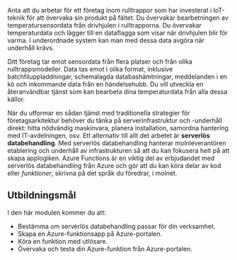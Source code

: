 Anta att du arbetar för ett företag inom rulltrappor som har investerat i IoT-teknik för att övervaka sin produkt på fältet. Du övervakar bearbetningen av temperatursensordata från drivhjulen i rulltrapporna. Du övervakar temperaturdata och lägger till en dataflagga som visar när drivhjulen blir för varma. I underordnade system kan man med dessa data avgöra när underhåll krävs.

Ditt företag tar emot sensordata från flera platser och från olika rulltrappsmodeller. Data tas emot i olika format, inklusive batchfiluppladdningar, schemalagda databashämtningar, meddelanden i en kö och inkommande data från en händelsehubb. Du vill utveckla en återanvändbar tjänst som kan bearbeta dina temperaturdata från alla dessa källor.

När du utformar en sådan tjänst med traditionella strategier för företagsarkitektur behöver du tänka på serverinfrastruktur och -underhåll direkt: hitta nödvändig maskinvara, planera installation, samordna hantering med IT-avdelningen, osv. Ett alternativ till allt det arbetet är **serverlös databehandling**. Med serverlös databehandling hanterar molnleverantören etablering och underhåll av infrastrukturen så att du kan fokusera helt på att skapa applogiken. Azure Functions är en viktig del av erbjudandet med serverlös databehandling från Azure och gör att du kan köra delar av kod eller *funktioner*, skrivna på det språk du föredrar, i molnet.

## <a name="learning-objectives"></a>Utbildningsmål
I den här modulen kommer du att:

- Bestämma om serverlös databehandling passar för din verksamhet.
- Skapa en Azure-funktionsapp på Azure-portalen.
- Köra en funktion med utlösare.
- Övervaka och testa din Azure-funktion från Azure-portalen.
